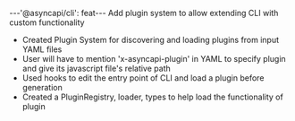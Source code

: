 ---'@asyncapi/cli': feat---
Add plugin system to allow extending CLI with custom functionality

- Created Plugin System for discovering and loading plugins from input YAML files
- User will have to mention 'x-asyncapi-plugin' in YAML to specify plugin and give its javascript file's relative path
- Used hooks to edit the entry point of CLI and load a plugin before generation
- Created a PluginRegistry, loader, types to help load the functionality of plugin
